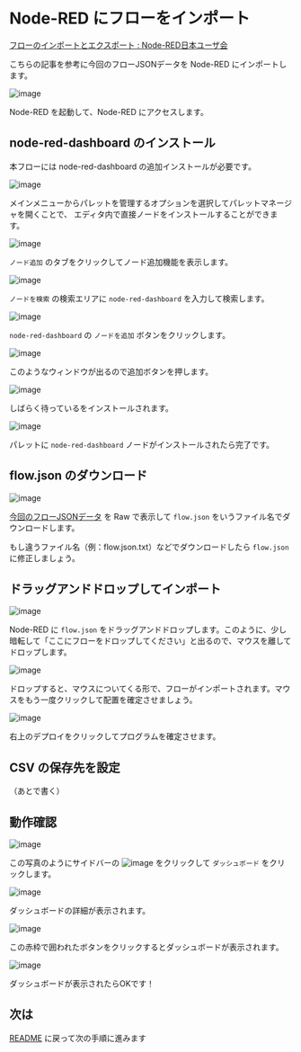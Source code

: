 # Node-RED にフローをインポート

[フローのインポートとエクスポート : Node\-RED日本ユーザ会](https://nodered.jp/docs/user-guide/editor/workspace/import-export)

こちらの記事を参考に今回のフローJSONデータを Node-RED にインポートします。

![image](https://i.gyazo.com/c2b23ebf7397a18450b9e24c2a094012.png)

Node-RED を起動して、Node-RED にアクセスします。

## node-red-dashboard のインストール

本フローには node-red-dashboard の追加インストールが必要です。

![image](https://i.gyazo.com/3cd99acad2a6eb45b79b79334b768376.png)

メインメニューからパレットを管理するオプションを選択してパレットマネージャを開くことで、 エディタ内で直接ノードをインストールすることができます。

![image](https://i.gyazo.com/456d7cfadfbf5a0950b20bc9f5cee3d5.png)

`ノード追加` のタブをクリックしてノード追加機能を表示します。

![image](https://i.gyazo.com/fb94ca685263b82a04c5b46c9a024107.png)

`ノードを検索` の検索エリアに `node-red-dashboard` を入力して検索します。

![image](https://i.gyazo.com/a790d06e034778ec4cd11b12f6c8e0b7.png)

`node-red-dashboard` の `ノードを追加` ボタンをクリックします。

![image](https://i.gyazo.com/2bd67f46ea32170c4674d8e5e25df45c.png)

このようなウィンドウが出るので追加ボタンを押します。

![image](https://i.gyazo.com/41653251d81da8ec95373d1adee0516d.png)

しばらく待っているをインストールされます。

![image](https://i.gyazo.com/7621e8c21706743a6add8b610c046aa2.png)

パレットに `node-red-dashboard` ノードがインストールされたら完了です。

## flow.json のダウンロード

![image](https://i.gyazo.com/e42accf060cb5cbbac084ff24cb39235.png)

[今回のフローJSONデータ](https://raw.githubusercontent.com/1ft-seabass/holo-action-log/main/node-red/flow.json) を Raw で表示して `flow.json` をいうファイル名でダウンロードします。

もし違うファイル名（例：flow.json.txt）などでダウンロードしたら `flow.json` に修正しましょう。

## ドラッグアンドドロップしてインポート

![image](https://i.gyazo.com/e4310c67517ffc32bed16074bda0394b.png)

Node-RED に `flow.json` をドラッグアンドドロップします。このように、少し暗転して「ここにフローをドロップしてください」と出るので、マウスを離してドロップします。

![image](https://i.gyazo.com/a92bc10f47ea07e6dad70f5adc15380a.png)

ドロップすると、マウスについてくる形で、フローがインポートされます。マウスをもう一度クリックして配置を確定させましょう。

![image](https://i.gyazo.com/ae53e22bc65cf171748205fc660f8084.png)

右上のデプロイをクリックしてプログラムを確定させます。

## CSV の保存先を設定

（あとで書く）

## 動作確認

![image](https://i.gyazo.com/7bc2e96c4a4bb89b8e60e51521571636.png)

この写真のようにサイドバーの ![image](https://i.gyazo.com/2516e5d8857f4e560ebb70dc60da524d.png) をクリックして `ダッシュボード` をクリックします。

![image](https://i.gyazo.com/86e908d9d7f718fcdaf3df77eff08286.png)

ダッシュボードの詳細が表示されます。

![image](https://i.gyazo.com/6439cc32401634197aed62e2941755f1.png)

この赤枠で囲われたボタンをクリックするとダッシュボードが表示されます。

![image](https://i.gyazo.com/cd54c452cf103cea075cc8c96afbb8ab.png)

ダッシュボードが表示されたらOKです！

## 次は

[README](../README.md) に戻って次の手順に進みます